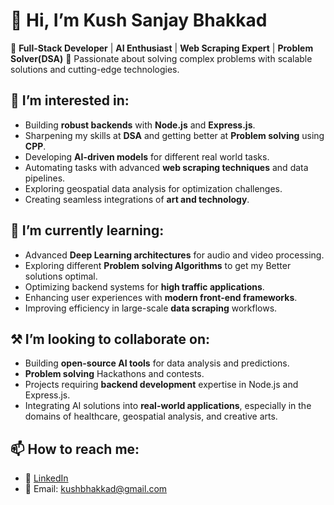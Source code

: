# 👋 Hi, I’m Kush Sanjay Bhakkad  

🔹 **Full-Stack Developer** | **AI Enthusiast** | **Web Scraping Expert** | **Problem Solver(DSA)**
🔹 Passionate about solving complex problems with scalable solutions and cutting-edge technologies.  

## 👀 I’m interested in:  
- Building **robust backends** with **Node.js** and **Express.js**.
- Sharpening my skills at **DSA** and getting better at **Problem solving** using **CPP**. 
- Developing **AI-driven models** for different real world tasks.
- Automating tasks with advanced **web scraping techniques** and data pipelines.  
- Exploring geospatial data analysis for optimization challenges.  
- Creating seamless integrations of **art and technology**.  

## 🌱 I’m currently learning:  
- Advanced **Deep Learning architectures** for audio and video processing.
- Exploring different **Problem solving Algorithms** to get my Better solutions optimal.
- Optimizing backend systems for **high traffic applications**.  
- Enhancing user experiences with **modern front-end frameworks**.  
- Improving efficiency in large-scale **data scraping** workflows.  

## ⚒️ I’m looking to collaborate on:  
- Building **open-source AI tools** for data analysis and predictions.
- **Problem solving** Hackathons and contests. 
- Projects requiring **backend development** expertise in Node.js and Express.js.  
- Integrating AI solutions into **real-world applications**, especially in the domains of healthcare, geospatial analysis, and creative arts.  

## 📫 How to reach me:  
- 💼 [LinkedIn](https://www.linkedin.com/in/kushbhakkad)  
- 📧 Email: [kushbhakkad@gmail.com](mailto:your-kushbhakkad@gmail.com)

